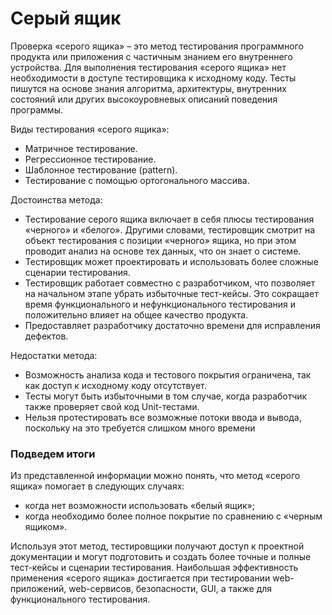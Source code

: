 # **Серый ящик**

Проверка «серого ящика» – это метод тестирования программного продукта или приложения с частичным знанием его внутреннего устройства. Для выполнения тестирования «серого ящика» нет необходимости в доступе тестировщика к исходному коду. Тесты пишутся на основе знания алгоритма, архитектуры, внутренних состояний или других высокоуровневых описаний поведения программы.

Виды тестирования «серого ящика»:

* Матричное тестирование.
* Регрессионное тестирование.
* Шаблонное тестирование (pattern).
* Тестирование с помощью ортогонального массива.

Достоинства метода:

* Тестирование серого ящика включает в себя плюсы тестирования «черного» и «белого». Другими словами, тестировщик смотрит на объект тестирования с позиции «черного» ящика, но при этом проводит анализ на основе тех данных, что он знает о системе.
* Тестировщик может проектировать и использовать более сложные сценарии тестирования.
* Тестировщик работает совместно с разработчиком, что позволяет на начальном этапе убрать избыточные тест-кейсы. Это сокращает время функционального и нефункционального тестирования и положительно влияет на общее качество продукта.
* Предоставляет разработчику достаточно времени для исправления дефектов.

Недостатки метода:

* Возможность анализа кода и тестового покрытия ограничена, так как доступ к исходному коду отсутствует.
* Тесты могут быть избыточными в том случае, когда разработчик также проверяет свой код Unit-тестами.
* Нельзя протестировать все возможные потоки ввода и вывода, поскольку на это требуется слишком много времени

### Подведем итоги

Из представленной информации можно понять, что метод «серого ящика» помогает в следующих случаях:

* когда нет возможности использовать «белый ящик»;
* когда необходимо более полное покрытие по сравнению с «черным ящиком».

Используя этот метод, тестировщики получают доступ к проектной документации и могут подготовить и создать более точные и полные тест-кейсы и сценарии тестирования. Наибольшая эффективность применения «серого ящика» достигается при тестировании web-приложений, web-сервисов, безопасности, GUI, а также для функционального тестирования.